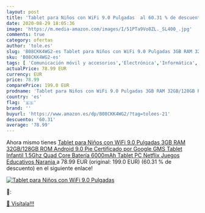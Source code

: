 ```yaml
---
layout: post
title: 'Tablet para Niños con WiFi 9.0 Pulgadas  al 60.31 % de descuento'
date: 2020-08-29 18:05:36
image: 'https://m.media-amazon.com/images/I/51PTa9Vo8ZL._SL400_.jpg'
comments: true
category: ofertas
author: 'tole.es'
slug: 'B08CKK4WG2-es Tablet para Niños con WiFi 9.0 Pulgadas 3GB RAM 32GB/128GB...'
sku: 'B08CKK4WG2-es'
tags: [ 'Comunicación móvil y accesorios','Electrónica','Informática','Móviles','Móviles y smartphones libres','Tablets','android', ]
actualPrice: 78.99 EUR
currency: EUR
price: 78.99
comparePrice: 199.0 EUR
prodname: 'Tablet para Niños con WiFi 9.0 Pulgadas 3GB RAM 32GB/128GB ROM Android 9.0 Pie Certificado por Google GMS Tablet Infantil 1.5Ghz Quad Core Batería 6000mAh Tablet PC Netflix Juegos Educativos Naranja '
country: 'es'
flag: '🇪🇸'
brand: ''
buyurl: 'https://www.amazon.es/dp/B08CKK4WG2/?tag=tolees-21'
descuento: '60.31'
average: '78.99'
---
```


Ahora mismo tienes [Tablet para Niños con WiFi 9.0 Pulgadas 3GB RAM 32GB/128GB ROM Android 9.0 Pie Certificado por Google GMS Tablet Infantil 1.5Ghz Quad Core Batería 6000mAh Tablet PC Netflix Juegos Educativos Naranja ](https://www.amazon.es/dp/B08CKK4WG2/?tag=tolees-21) a 78.99 EUR (original: 199.0 EUR) (60.31 %  de descuento) en el siguiente enlace!

[![Tablet para Niños con WiFi 9.0 Pulgadas ](https://m.media-amazon.com/images/I/51PTa9Vo8ZL._SL400_.jpg)](https://www.amazon.es/dp/B08CKK4WG2/?tag=tolees-21)

🔎:


[🛒 Visítala!!!](https://www.amazon.es/dp/B08CKK4WG2/?tag=tolees-21)
